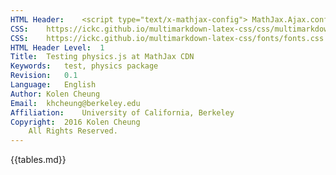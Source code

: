 ```yaml
---
HTML Header:	<script type="text/x-mathjax-config"> MathJax.Ajax.config.path["Contrib"]="https://cdn.mathjax.org/mathjax/contrib"; MathJax.Hub.Register.StartupHook("TeX Jax Ready",function (){MathJax.Hub.Insert(MathJax.InputJax.TeX.Definitions.macros,{cancel: ["Extension","cancel"], bcancel: ["Extension","cancel"], xcancel: ["Extension","cancel"], cancelto: ["Extension","cancel"]});}); MathJax.Hub.Config({tex2jax:{inlineMath: [['$','$'], ['\\(','\\)']], processEscapes: true}, TeX:{equationNumbers:{autoNumber: "AMS"}, extensions: ["[Contrib]/physics/physics.js","[Contrib]/siunitx/siunitx.js"]}});</script><script type="text/javascript"src="https://cdn.mathjax.org/mathjax/latest/MathJax.js?config=TeX-AMS_CHTML-full"></script>
CSS:	https://ickc.github.io/multimarkdown-latex-css/css/multimarkdown-latex-lmodern.css
CSS:	https://ickc.github.io/multimarkdown-latex-css/fonts/fonts.css
HTML Header Level:	1
Title:	Testing physics.js at MathJax CDN
Keywords:	test, physics package
Revision:	0.1
Language:	English
Author:	Kolen Cheung
Email:	khcheung@berkeley.edu
Affiliation:	University of California, Berkeley
Copyright:	2016 Kolen Cheung  
 	All Rights Reserved.
---
```


{{tables.md}}
